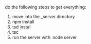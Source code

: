 do the following steps to get everything:

1) move into the _server directory
2) npm install
3) tsd install
4) tsc
5) run the server with: node server
